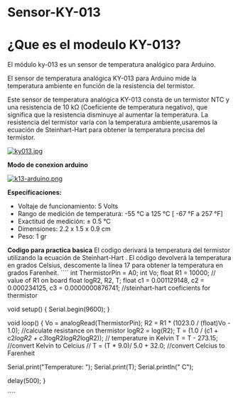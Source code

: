 # Sensor-KY-013

# **¿Que es el modeulo KY-013?**

El módulo ky-013 es un sensor de temperatura analógico para Arduino.

El sensor de temperatura analógica KY-013 para Arduino mide la temperatura ambiente en función de la resistencia del termistor.

Este sensor de temperatura analógica KY-013 consta de un termistor NTC y una resistencia de 10 kΩ  (Coeficiente de temperatura negativo), que significa que la resistencia disminuye al aumentar la temperatura. La resistencia del termistor varía con la temperatura ambiente,usaremos la ecuación de Steinhart-Hart para obtener la temperatura precisa del termistor.

[![ky013.jpg](https://i.postimg.cc/BbbwCHGn/ky013.jpg)](https://postimg.cc/0Kgfk6QT)


**Modo de conexion arduino**

[![k13-arduino.png](https://i.postimg.cc/GtDgNr9W/k13-arduino.png)](https://postimg.cc/kRny60Qs)

**Especificaciones:**
- Voltaje de funcionamiento:  5 Volts
- Rango de medición de temperatura:   -55 °C a 125 °C  [ -67  °F  a 257 °F]
- Exactitud de medición:  ± 0.5  °C
- Dimensiones:  2.2 x 1.5 x 0.9 cm
- Peso: 1 gr

**Codigo para practica basica**
El codigo  derivará la temperatura del termistor utilizando la  ecuación de Steinhart-Hart . El código devolverá la temperatura en grados Celsius, descomente la línea 17 para obtener la temperatura en grados Farenheit.
´´´´
int ThermistorPin = A0;
int Vo;
float R1 = 10000; // value of R1 on board
float logR2, R2, T;
float c1 = 0.001129148, c2 = 0.000234125, c3 = 0.0000000876741; //steinhart-hart coeficients for thermistor

void setup() {
  Serial.begin(9600);
}

void loop() {
  Vo = analogRead(ThermistorPin);
  R2 = R1 * (1023.0 / (float)Vo - 1.0); //calculate resistance on thermistor
  logR2 = log(R2);
  T = (1.0 / (c1 + c2*logR2 + c3*logR2*logR2*logR2)); // temperature in Kelvin
  T = T - 273.15; //convert Kelvin to Celcius
 // T = (T * 9.0)/ 5.0 + 32.0; //convert Celcius to Farenheit

  Serial.print("Temperature: "); 
  Serial.print(T);
  Serial.println(" C"); 

  delay(500);
}

´´´´
